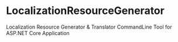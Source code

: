 # LocalizationResourceGenerator
Localization Resource Generator &amp; Translator CommandLine Tool for ASP.NET Core Application
